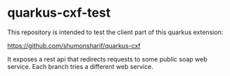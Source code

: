 # quarkus-cxf-test

This repository is intended to test the client part of this quarkus extension:

https://github.com/shumonsharif/quarkus-cxf

It exposes a rest api that redirects requests to some public soap web service. Each branch tries a different web service.

